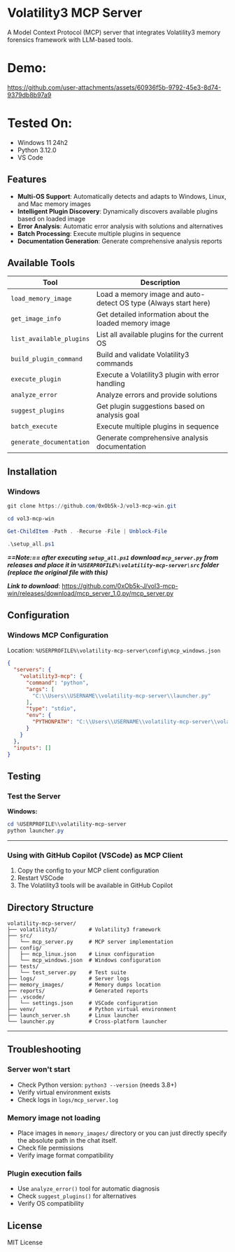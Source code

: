 # Volatility3 MCP Server

A Model Context Protocol (MCP) server that integrates Volatility3 memory forensics framework with LLM-based tools.

# Demo:
https://github.com/user-attachments/assets/60936f5b-9792-45e3-8d74-9379db8b97a9
# Tested On:

- Windows 11 24h2
- Python 3.12.0
- VS Code
## Features

- **Multi-OS Support**: Automatically detects and adapts to Windows, Linux, and Mac memory images
- **Intelligent Plugin Discovery**: Dynamically discovers available plugins based on loaded image
- **Error Analysis**: Automatic error analysis with solutions and alternatives
- **Batch Processing**: Execute multiple plugins in sequence
- **Documentation Generation**: Generate comprehensive analysis reports

## Available Tools

| Tool | Description |
|------|-------------|
| `load_memory_image` | Load a memory image and auto-detect OS type (Always start here) |
| `get_image_info` | Get detailed information about the loaded memory image |
| `list_available_plugins` | List all available plugins for the current OS |
| `build_plugin_command` | Build and validate Volatility3 commands |
| `execute_plugin` | Execute a Volatility3 plugin with error handling |
| `analyze_error` | Analyze errors and provide solutions |
| `suggest_plugins` | Get plugin suggestions based on analysis goal |
| `batch_execute` | Execute multiple plugins in sequence |
| `generate_documentation` | Generate comprehensive analysis documentation |

## Installation

### Windows

```powershell
git clone https://github.com/0xOb5k-J/vol3-mcp-win.git
```

```powershell
cd vol3-mcp-win
```

```powershell
Get-ChildItem -Path . -Recurse -File | Unblock-File
```

```powershell
.\setup_all.ps1
```

***==Note:== after executing `setup_all.ps1` download `mcp_server.py` from releases and place it in `%USERPROFILE%\volatility-mcp-server\src` folder (replace the original file with this)***

***Link to download***: https://github.com/0xOb5k-J/vol3-mcp-win/releases/download/mcp_server_1.0.py/mcp_server.py
## Configuration

### Windows MCP Configuration

Location: `%USERPROFILE%\volatility-mcp-server\config\mcp_windows.json`

```json
{
  "servers": {
    "volatility3-mcp": {
      "command": "python",
      "args": [
        "C:\\Users\\USERNAME\\volatility-mcp-server\\launcher.py"
      ],
      "type": "stdio",
      "env": {
        "PYTHONPATH": "C:\\Users\\USERNAME\\volatility-mcp-server\\volatility3"
      }
    }
  },
  "inputs": []
}
```

## Testing

### Test the Server

**Windows:**
```powershell
cd %USERPROFILE%\volatility-mcp-server
python launcher.py
```

---
### Using with GitHub Copilot (VSCode) as MCP Client

1. Copy the config to your MCP client configuration
2. Restart VSCode
3. The Volatility3 tools will be available in GitHub Copilot

## Directory Structure

```
volatility-mcp-server/
├── volatility3/          # Volatility3 framework
├── src/
│   └── mcp_server.py     # MCP server implementation
├── config/
│   ├── mcp_linux.json    # Linux configuration
│   └── mcp_windows.json  # Windows configuration
├── tests/
│   └── test_server.py    # Test suite
├── logs/                 # Server logs
├── memory_images/        # Memory dumps location
├── reports/              # Generated reports
├── .vscode/
│   └── settings.json     # VSCode configuration
├── venv/                 # Python virtual environment
├── launch_server.sh      # Linux launcher
└── launcher.py           # Cross-platform launcher
```

---
## Troubleshooting

### Server won't start
- Check Python version: `python3 --version` (needs 3.8+)
- Verify virtual environment exists
- Check logs in `logs/mcp_server.log`

### Memory image not loading
- Place images in `memory_images/` directory or you can just directly specify the absolute path in the chat itself.
- Check file permissions
- Verify image format compatibility

### Plugin execution fails
- Use `analyze_error()` tool for automatic diagnosis
- Check `suggest_plugins()` for alternatives
- Verify OS compatibility

## License

MIT License
